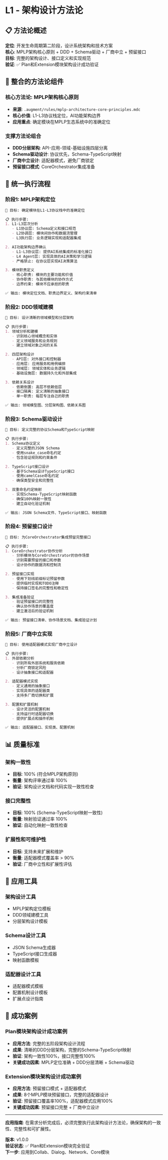 # L1 - 架构设计方法论

## 📋 **方法论概述**

**定位**: 开发生命周期第二阶段，设计系统架构和技术方案  
**核心**: MPLP架构核心原则 + DDD + Schema驱动 + 厂商中立 + 预留接口  
**目标**: 完整的架构设计、接口定义和实现规范  
**验证**: ✅ Plan和Extension模块架构设计成功验证  

## 🎯 **整合的方法论组件**

### **核心方法论: MPLP架构核心原则**
- **来源**: `.augment/rules/mplp-architecture-core-principles.mdc`
- **核心价值**: L1-L3协议栈定位，AI功能架构边界
- **应用重点**: 确定模块在MPLP生态系统中的准确定位

### **支撑方法论组合**
- **DDD分层架构**: API-应用-领域-基础设施四层分离
- **Schema驱动设计**: 协议优先，Schema-TypeScript映射
- **厂商中立设计**: 适配器模式，避免厂商锁定
- **预留接口模式**: CoreOrchestrator集成准备

## 🔄 **统一执行流程**

### **阶段1: MPLP架构定位**
```markdown
🎯 目标: 确定模块在L1-L3协议栈中的准确定位

📋 执行步骤:
1. L1-L3层次分析
   - L1协议层: Schema定义和接口规范
   - L2协调层: 模块间协作和数据流管理
   - L3执行层: 业务逻辑实现和适配器集成

2. AI功能架构边界确认
   - L1-L3协议层: 提供AI系统集成的标准化接口
   - L4 Agent层: 实现具体的AI决策和学习逻辑
   - 严格禁止: 在协议层实现AI决策算法

3. 模块职责定义
   - 核心职责: 模块的主要功能和价值
   - 协作职责: 与其他模块的协作方式
   - 边界约束: 模块不应承担的职责

✅ 输出: 模块定位文档、职责边界定义、架构约束清单
```

### **阶段2: DDD领域建模**
```markdown
🎯 目标: 设计清晰的领域模型和分层架构

📋 执行步骤:
1. 领域分析和建模
   - 识别核心领域概念和实体
   - 定义领域服务和业务规则
   - 建立领域对象之间的关系

2. 四层架构设计
   - API层: 对外接口和控制器
   - 应用层: 应用服务和用例编排
   - 领域层: 领域实体和业务逻辑
   - 基础设施层: 数据持久化和外部集成

3. 依赖关系设计
   - 依赖倒置: 高层不依赖低层
   - 接口隔离: 定义清晰的抽象接口
   - 单一职责: 每层专注自己的职责

✅ 输出: 领域模型图、分层架构图、依赖关系图
```

### **阶段3: Schema驱动设计**
```markdown
🎯 目标: 定义完整的协议Schema和TypeScript映射

📋 执行步骤:
1. Schema协议定义
   - 定义完整的JSON Schema
   - 使用snake_case命名约定
   - 包含验证规则和约束条件

2. TypeScript接口设计
   - 基于Schema设计TypeScript接口
   - 使用camelCase命名约定
   - 确保类型安全和完整性

3. 双重命名约定映射
   - 实现Schema-TypeScript映射函数
   - 确保100%映射一致性
   - 建立自动化验证机制

✅ 输出: JSON Schema文件、TypeScript接口、映射函数
```

### **阶段4: 预留接口设计**
```markdown
🎯 目标: 为CoreOrchestrator集成预留完整接口

📋 执行步骤:
1. CoreOrchestrator协作分析
   - 分析模块与CoreOrchestrator的协作场景
   - 识别需要预留的接口和参数
   - 设计协作的数据流和控制流

2. 预留接口实现
   - 使用下划线前缀标记预留参数
   - 提供临时实现和TODO注释
   - 保持接口签名的完整性和稳定性

3. 集成准备验证
   - 验证预留接口的完整性
   - 确认协作场景的覆盖度
   - 建立激活后的验证机制

✅ 输出: 预留接口清单、协作场景文档、集成验证计划
```

### **阶段5: 厂商中立实现**
```markdown
🎯 目标: 使用适配器模式实现厂商中立设计

📋 执行步骤:
1. 外部依赖分析
   - 识别所有外部系统和服务依赖
   - 分析厂商锁定风险
   - 设计抽象接口和适配器

2. 适配器模式实现
   - 定义通用的抽象接口
   - 实现具体的适配器类
   - 支持多厂商切换和扩展

3. 配置和扩展机制
   - 设计灵活的配置机制
   - 支持运行时适配器切换
   - 提供扩展点和插件机制

✅ 输出: 适配器接口、实现类、配置机制
```

## 📊 **质量标准**

### **架构一致性**
- **目标**: 100% (符合MPLP架构原则)
- **衡量**: 架构评审通过率 100%
- **验证**: 架构设计文档和代码实现一致性检查

### **接口完整性**
- **目标**: 100% (Schema-TypeScript映射一致性)
- **衡量**: 映射验证通过率 100%
- **验证**: 自动化映射一致性检查

### **扩展性和可维护性**
- **目标**: 支持未来扩展和维护
- **衡量**: 适配器模式覆盖率 > 90%
- **验证**: 厂商中立性和扩展性评估

## 🔧 **应用工具**

### **架构设计工具**
- MPLP架构定位模板
- DDD领域建模工具
- 分层架构设计模板

### **Schema设计工具**
- JSON Schema生成器
- TypeScript接口生成器
- 映射函数模板

### **适配器设计工具**
- 适配器模式模板
- 配置机制设计模板
- 扩展点设计指南

## 🎊 **成功案例**

### **Plan模块架构设计成功案例**
- **应用方法**: 完整的五阶段架构设计流程
- **成果**: 清晰的DDD分层架构，完整的Schema-TypeScript映射
- **验证**: 架构一致性100%，接口完整性100%
- **关键成功因素**: MPLP定位准确 + DDD分层清晰 + Schema驱动

### **Extension模块架构设计成功案例**
- **应用方法**: 预留接口模式 + 适配器模式
- **成果**: 8个MPLP模块预留接口，完整的适配器设计
- **验证**: 预留接口覆盖率100%，适配器模式应用100%
- **关键成功因素**: 预留接口完整 + 厂商中立设计

---

**应用指南**: 在需求分析完成后，必须完整执行此架构设计方法论，确保架构的一致性、完整性和可扩展性。

**版本**: v1.0.0  
**验证状态**: ✅ Plan和Extension模块完全验证  
**下一步**: 应用到Collab、Dialog、Network、Core模块

